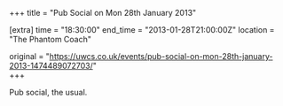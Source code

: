 +++
title = "Pub Social on Mon 28th January 2013"

[extra]
time = "18:30:00"
end_time = "2013-01-28T21:00:00Z"
location = "The Phantom Coach"

original = "https://uwcs.co.uk/events/pub-social-on-mon-28th-january-2013-1474489072703/"    
+++

Pub social, the usual.

